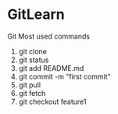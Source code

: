 # GitLearn
Git Most used commands
1. git clone <Repository url>
2. git status
3. git add README.md
4. git commit -m "first commit"
5. git pull
6. git fetch
7. git checkout feature1